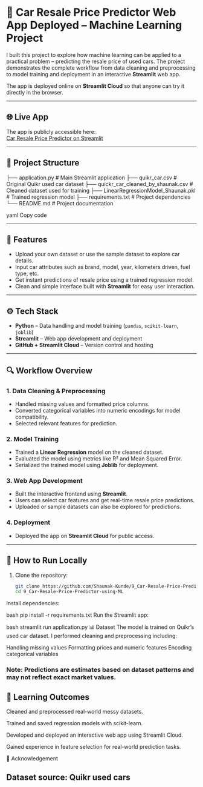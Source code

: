 # 🚗 Car Resale Price Predictor Web App Deployed – Machine Learning Project

I built this project to explore how machine learning can be applied to a practical problem – predicting the resale price of used cars. The project demonstrates the complete workflow from data cleaning and preprocessing to model training and deployment in an interactive **Streamlit** web app.

The app is deployed online on **Streamlit Cloud** so that anyone can try it directly in the browser.

---

## 🌐 Live App

The app is publicly accessible here:  
[Car Resale Price Predictor on Streamlit](https://car-resale-value.streamlit.app/)

---

## 📂 Project Structure

├── application.py # Main Streamlit application
├── quikr_car.csv # Original Quikr used car dataset
├── quickr_car_cleaned_by_shaunak.csv # Cleaned dataset used for training
├── LinearRegressionModel_Shaunak.pkl # Trained regression model
├── requirements.txt # Project dependencies
└── README.md # Project documentation

yaml
Copy code

---

## 🔑 Features

- Upload your own dataset or use the sample dataset to explore car details.
- Input car attributes such as brand, model, year, kilometers driven, fuel type, etc.
- Get instant predictions of resale price using a trained regression model.
- Clean and simple interface built with **Streamlit** for easy user interaction.

---

## ⚙️ Tech Stack

- **Python** – Data handling and model training (`pandas`, `scikit-learn`, `joblib`)
- **Streamlit** – Web app development and deployment
- **GitHub + Streamlit Cloud** – Version control and hosting

---

## 🔍 Workflow Overview

### 1. Data Cleaning & Preprocessing
- Handled missing values and formatted price columns.
- Converted categorical variables into numeric encodings for model compatibility.
- Selected relevant features for prediction.

### 2. Model Training
- Trained a **Linear Regression** model on the cleaned dataset.
- Evaluated the model using metrics like R² and Mean Squared Error.
- Serialized the trained model using **Joblib** for deployment.

### 3. Web App Development
- Built the interactive frontend using **Streamlit**.
- Users can select car features and get real-time resale price predictions.
- Uploaded or sample datasets can also be explored for predictions.

### 4. Deployment
- Deployed the app on **Streamlit Cloud** for public access.

---

## 🚀 How to Run Locally

1. Clone the repository:
   ```bash
   git clone https://github.com/Shaunak-Kunde/9_Car-Resale-Price-Predictor-using-ML.git
   cd 9_Car-Resale-Price-Predictor-using-ML
Install dependencies:

bash
pip install -r requirements.txt
Run the Streamlit app:

bash
streamlit run application.py
📊 Dataset
The model is trained on Quikr’s used car dataset. I performed cleaning and preprocessing including:

Handling missing values
Formatting prices and numeric features
Encoding categorical variables

### Note: Predictions are estimates based on dataset patterns and may not reflect exact market values.

## 🌟 Learning Outcomes
Cleaned and preprocessed real-world messy datasets.

Trained and saved regression models with scikit-learn.

Developed and deployed an interactive web app using Streamlit Cloud.

Gained experience in feature selection for real-world prediction tasks.

🙌 Acknowledgement
## Dataset source: Quikr used cars
